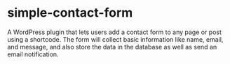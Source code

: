 # simple-contact-form
A WordPress plugin that lets users add a contact form to any page or post using a shortcode. The form will collect basic information like name, email, and message, and also store the data in the database as well as send an email notification.
